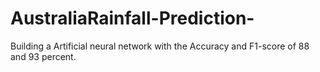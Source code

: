 # AustraliaRainfall-Prediction-
Building a Artificial neural network with the Accuracy and F1-score of 88 and 93 percent.
